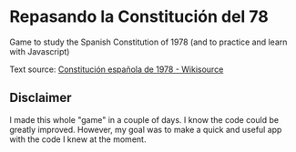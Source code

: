# Repasando la Constitución del 78

Game to study the Spanish Constitution of 1978 (and to practice and learn with Javascript)

Text source: [Constitución española de 1978 - Wikisource](https://es.wikisource.org/wiki/Constituci%C3%B3n_espa%C3%B1ola_de_1978)

## Disclaimer

I made this whole "game" in a couple of days. I know the code could be greatly improved. However, my goal was to make a quick and useful app with the code I knew at the moment.
